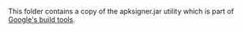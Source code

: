 This folder contains a copy of the apksigner.jar utility which is part of
[Google's build tools](https://dl.google.com/android/repository/build-tools_r30.0.2-linux.zip).

